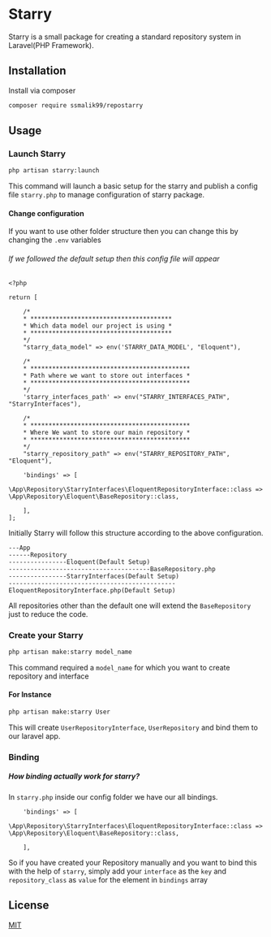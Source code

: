 # Starry

Starry is a small package for creating a standard repository system in Laravel(PHP Framework).

## Installation

Install via composer

```bash
composer require ssmalik99/repostarry
```

## Usage

### Launch Starry

```bash
php artisan starry:launch
```

This command will launch a basic setup for the starry and publish a config file ```starry.php``` to manage configuration of starry package.

#### Change configuration

If you want to use other folder structure then you can change this by changing the ```.env``` variables


###### If we followed the default setup then this config file will appear
```
<?php

return [

    /*
    * ***************************************
    * Which data model our project is using *
    * ***************************************
    */
    "starry_data_model" => env('STARRY_DATA_MODEL', "Eloquent"),

    /*
    * ********************************************
    * Path where we want to store out interfaces *
    * ********************************************
    */
    'starry_interfaces_path' => env("STARRY_INTERFACES_PATH", "StarryInterfaces"),

    /*
    * ********************************************
    * Where We want to store our main repository *
    * ********************************************
    */
    "starry_repository_path" => env("STARRY_REPOSITORY_PATH", "Eloquent"),

    'bindings' => [
		\App\Repository\StarryInterfaces\EloquentRepositoryInterface::class => \App\Repository\Eloquent\BaseRepository::class,

	],
];

```

Initially Starry will follow this structure according to the above configuration.
```
---App
------Repository
----------------Eloquent(Default Setup)
---------------------------------------BaseRepository.php
----------------StarryInterfaces(Default Setup)
----------------------------------------------EloquentRepositoryInterface.php(Default Setup)
```

All repositories other than the default one will extend the ```BaseRepository``` just to reduce the code. 


### Create your Starry

```bash
php artisan make:starry model_name
```
This command required a ```model_name``` for which you want to create repository and interface

#### For Instance

```bash
php artisan make:starry User
```
This will create ```UserRepositoryInterface```, ```UserRepository``` and bind them to our laravel app.

### Binding

##### How binding actually work for starry?

In ```starry.php``` inside our config folder we have our all bindings.

```
    'bindings' => [
      \App\Repository\StarryInterfaces\EloquentRepositoryInterface::class => \App\Repository\Eloquent\BaseRepository::class,

    ],
```

So if you have created your Repository manually and you want to bind this with the help of ```starry```, 
simply add your ```interface``` as the ```key``` and ```repository_class``` as ```value``` 
for the element in ```bindings``` array

## License
[MIT](https://choosealicense.com/licenses/mit/)